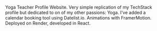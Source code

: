 Yoga Teacher Profile Website. Very simple replication of my TechStack profile but dedicated to on of my other passions: Yoga. 
I've added a calendar booking tool using Datelist.io. Animations with FramerMotion. Deployed on Render, developed in React. 
